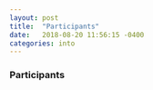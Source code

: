 ```yaml
---
layout: post
title:  "Participants"
date:   2018-08-20 11:56:15 -0400
categories: into
---
```


### Participants
